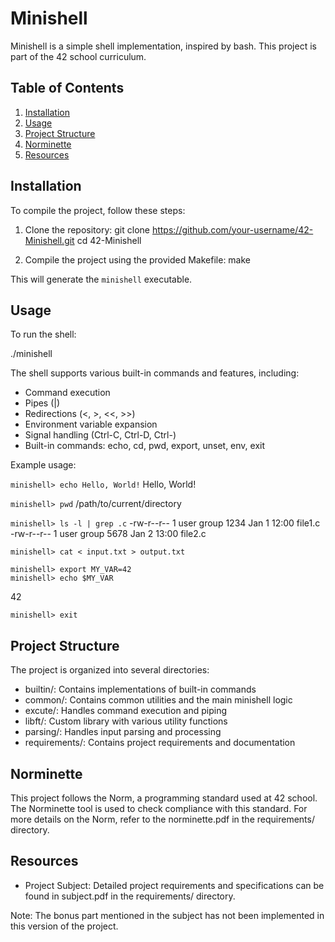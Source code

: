 # Minishell

Minishell is a simple shell implementation, inspired by bash. This project is part of the 42 school curriculum.

## Table of Contents
1. [Installation](#installation)
2. [Usage](#usage)
3. [Project Structure](#project-structure)
4. [Norminette](#norminette)
5. [Resources](#resources)

## Installation

To compile the project, follow these steps:

1. Clone the repository:
   git clone https://github.com/your-username/42-Minishell.git
   cd 42-Minishell

2. Compile the project using the provided Makefile:
   make

This will generate the `minishell` executable.

## Usage

To run the shell:

./minishell

The shell supports various built-in commands and features, including:

- Command execution
- Pipes (|)
- Redirections (<, >, <<, >>)
- Environment variable expansion
- Signal handling (Ctrl-C, Ctrl-D, Ctrl-\)
- Built-in commands: echo, cd, pwd, export, unset, env, exit

Example usage:

`minishell> echo Hello, World!`
Hello, World!

`minishell> pwd`
/path/to/current/directory

`minishell> ls -l | grep .c`
-rw-r--r--  1 user  group  1234 Jan 1 12:00 file1.c
-rw-r--r--  1 user  group  5678 Jan 2 13:00 file2.c

`minishell> cat < input.txt > output.txt`
```
minishell> export MY_VAR=42
minishell> echo $MY_VAR
```
42

`minishell> exit`

## Project Structure

The project is organized into several directories:

- builtin/: Contains implementations of built-in commands
- common/: Contains common utilities and the main minishell logic
- excute/: Handles command execution and piping
- libft/: Custom library with various utility functions
- parsing/: Handles input parsing and processing
- requirements/: Contains project requirements and documentation

## Norminette

This project follows the Norm, a programming standard used at 42 school. The Norminette tool is used to check compliance with this standard. For more details on the Norm, refer to the norminette.pdf in the requirements/ directory.

## Resources

- Project Subject: Detailed project requirements and specifications can be found in subject.pdf in the requirements/ directory.

Note: The bonus part mentioned in the subject has not been implemented in this version of the project.